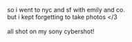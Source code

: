 so i went to nyc and sf with emily and co.<br>
but i kept forgetting to take photos </3
<br><br>
all shot on my sony cybershot!